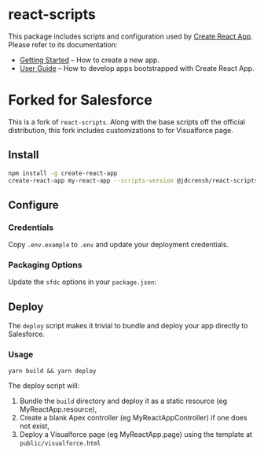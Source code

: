 # react-scripts

This package includes scripts and configuration used by [Create React App](https://github.com/facebookincubator/create-react-app).<br>
Please refer to its documentation:

* [Getting Started](https://github.com/facebookincubator/create-react-app/blob/master/README.md#getting-started) – How to create a new app.
* [User Guide](https://github.com/facebookincubator/create-react-app/blob/master/packages/react-scripts/template/README.md) – How to develop apps bootstrapped with Create React App.

# Forked for Salesforce

This is a fork of `react-scripts`. Along with the base scripts off the official
distribution, this fork includes customizations to for Visualforce page.

## Install

```bash
npm install -g create-react-app
create-react-app my-react-app --scripts-version @jdcrensh/react-scripts
```

## Configure

### Credentials
Copy `.env.example` to `.env` and update your deployment credentials.

### Packaging Options

Update the `sfdc` options in your `package.json`:




## Deploy

The `deploy` script makes it trivial to bundle and deploy your app directly to Salesforce.

### Usage

`yarn build && yarn deploy`

The deploy script will:

1) Bundle the `build` directory and deploy it as a static resource (eg MyReactApp.resource),
2) Create a blank Apex controller (eg MyReactAppController) if one does not exist,
3) Deploy a Visualforce page (eg MyReactApp.page) using the template at `public/visualforce.html`
